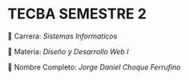# TECBA SEMESTRE 2

:card_index: Carrera: *Sistemas Informaticos*

:notebook: Materia: *Diseño y Desarrollo Web I* 

:bust_in_silhouette: Nombre Completo: *Jorge Daniel Choque Ferrufino*
